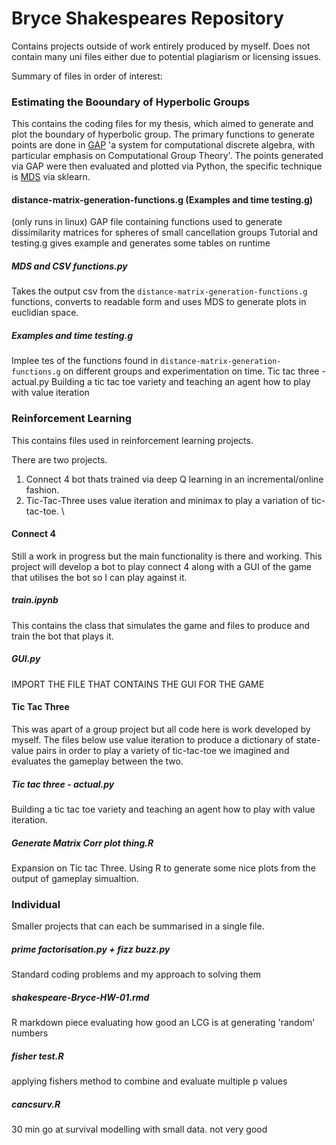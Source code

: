 # Bryce Shakespeares Repository
Contains projects outside of work entirely produced by myself. Does not contain many uni files either due to potential plagiarism or licensing issues.

Summary of files in order of interest:

### Estimating the Booundary of Hyperbolic Groups
This contains the coding files for my thesis, which aimed to generate and plot the boundary of hyperbolic group. 
The primary functions to generate points are done in [GAP](https://www.gap-system.org/) 'a system for computational discrete algebra, with particular emphasis on Computational Group Theory'. The points generated via GAP were then evaluated and plotted via Python, the specific technique is [MDS](https://scikit-learn.org/stable/modules/generated/sklearn.manifold.MDS.html) via sklearn.

#### distance-matrix-generation-functions.g (Examples and time testing.g)
(only runs in linux)
GAP file containing functions used to generate dissimilarity matrices for spheres of small cancellation groups
Tutorial and testing.g gives example and generates some tables on runtime

##### MDS and CSV functions.py
Takes the output csv from the `distance-matrix-generation-functions.g` functions, converts to readable form and uses MDS to generate plots in euclidian space.

##### Examples and time testing.g
Implee   t e s of the functions found in `distance-matrix-generation-functions.g` on different groups and experimentation on time.
	Tic tac three - actual.py
		Building a tic tac toe variety and teaching an agent how to play with value iteration

### Reinforcement Learning
This contains files used in reinforcement learning projects.

There are two projects.
1. Connect 4 bot thats trained via deep Q learning in an incremental/online fashion.
2. Tic-Tac-Three uses value iteration and minimax to play a variation of tic-tac-toe. \


#### Connect 4
Still a work in progress but the main functionality is there and working. This project will develop a bot to play connect 4 along with a GUI of the game that utilises the bot so I can play against it.


##### train.ipynb
This contains the class that simulates the game and files to produce and train the bot that plays it.

##### GUI.py
IMPORT THE FILE THAT CONTAINS THE GUI FOR THE GAME

#### Tic Tac Three
This was apart of a group project but all code here is work developed by myself. The files below use value iteration to produce a dictionary of state-value pairs in order to play a variety of tic-tac-toe we imagined and evaluates the gameplay between the two.

##### Tic tac three - actual.py
Building a tic tac toe variety and teaching an agent how to play with value iteration.

##### Generate Matrix Corr plot thing.R
Expansion on Tic tac Three. Using R to generate some nice plots from the output of gameplay simualtion.

### Individual
Smaller projects that can each be summarised in a single file.

##### prime factorisation.py + fizz buzz.py
Standard coding problems and my approach to solving them

##### shakespeare-Bryce-HW-01.rmd
R markdown piece evaluating how good an LCG is at generating 'random' numbers

##### fisher test.R
applying fishers method to combine and evaluate multiple p values

##### cancsurv.R
30 min go at survival modelling with small data. not very good
